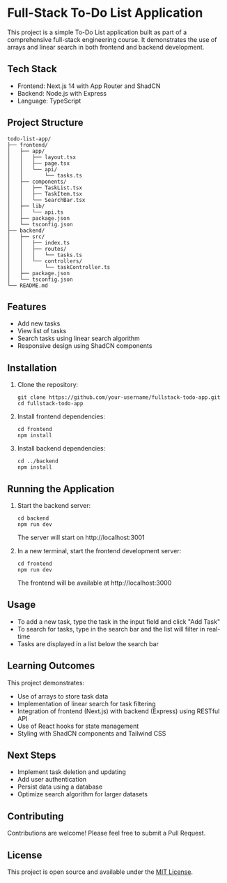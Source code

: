 # Full-Stack To-Do List Application

This project is a simple To-Do List application built as part of a comprehensive full-stack engineering course. It demonstrates the use of arrays and linear search in both frontend and backend development.

## Tech Stack

- Frontend: Next.js 14 with App Router and ShadCN
- Backend: Node.js with Express
- Language: TypeScript

## Project Structure

```
todo-list-app/
├── frontend/
│   ├── app/
│   │   ├── layout.tsx
│   │   ├── page.tsx
│   │   └── api/
│   │       └── tasks.ts
│   ├── components/
│   │   ├── TaskList.tsx
│   │   ├── TaskItem.tsx
│   │   └── SearchBar.tsx
│   ├── lib/
│   │   └── api.ts
│   ├── package.json
│   └── tsconfig.json
├── backend/
│   ├── src/
│   │   ├── index.ts
│   │   ├── routes/
│   │   │   └── tasks.ts
│   │   └── controllers/
│   │       └── taskController.ts
│   ├── package.json
│   └── tsconfig.json
└── README.md
```

## Features

- Add new tasks
- View list of tasks
- Search tasks using linear search algorithm
- Responsive design using ShadCN components

## Installation

1. Clone the repository:

   ```
   git clone https://github.com/your-username/fullstack-todo-app.git
   cd fullstack-todo-app
   ```

2. Install frontend dependencies:

   ```
   cd frontend
   npm install
   ```

3. Install backend dependencies:
   ```
   cd ../backend
   npm install
   ```

## Running the Application

1. Start the backend server:

   ```
   cd backend
   npm run dev
   ```

   The server will start on http://localhost:3001

2. In a new terminal, start the frontend development server:
   ```
   cd frontend
   npm run dev
   ```
   The frontend will be available at http://localhost:3000

## Usage

- To add a new task, type the task in the input field and click "Add Task"
- To search for tasks, type in the search bar and the list will filter in real-time
- Tasks are displayed in a list below the search bar

## Learning Outcomes

This project demonstrates:

- Use of arrays to store task data
- Implementation of linear search for task filtering
- Integration of frontend (Next.js) with backend (Express) using RESTful API
- Use of React hooks for state management
- Styling with ShadCN components and Tailwind CSS

## Next Steps

- Implement task deletion and updating
- Add user authentication
- Persist data using a database
- Optimize search algorithm for larger datasets

## Contributing

Contributions are welcome! Please feel free to submit a Pull Request.

## License

This project is open source and available under the [MIT License](LICENSE).
